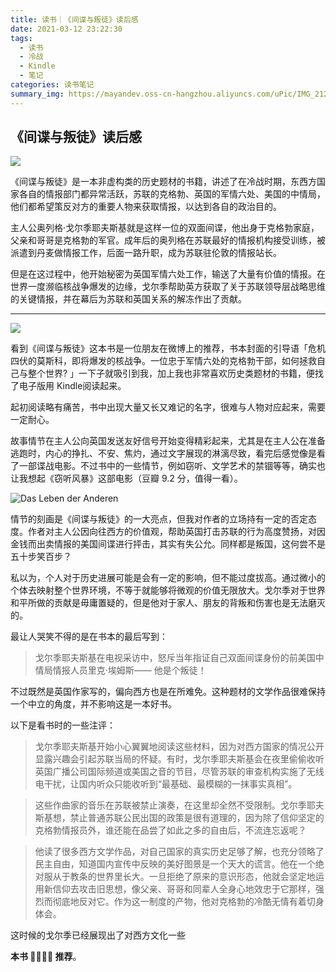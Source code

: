 ```yaml
---
title: 读书｜《间谍与叛徒》读后感
date: 2021-03-12 23:22:30
tags: 
  - 读书
  - 冷战
  - Kindle
  - 笔记
categories: 读书笔记
summary_img: https://mayandev.oss-cn-hangzhou.aliyuncs.com/uPic/IMG_2127.jpg
---
```


## 《间谍与叛徒》读后感

![](https://mayandev.oss-cn-hangzhou.aliyuncs.com/uPic/IMG_2127.jpg)


《间谍与叛徒》是一本非虚构类的历史题材的书籍，讲述了在冷战时期，东西方国家各自的情报部门都异常活跃，苏联的克格勃、英国的军情六处、美国的中情局，他们都希望策反对方的重要人物来获取情报，以达到各自的政治目的。


主人公奥列格·戈尔季耶夫斯基就是这样一位的双面间谍，他出身于克格勃家庭，父亲和哥哥是克格勃的军官。成年后的奥列格在苏联最好的情报机构接受训练，被派遣到丹麦做情报工作，后面一路升职，成为苏联驻伦敦的情报站长。

但是在这过程中，他开始秘密为英国军情六处工作，输送了大量有价值的情报。在世界一度濒临核战争爆发的边缘，戈尔季帮助英方获取了关于苏联领导层战略思维的关键情报，并在幕后为苏联和英国关系的解冻作出了贡献。


---


![](https://mayandev.oss-cn-hangzhou.aliyuncs.com/uPic/spy-and-traitor-1.png)

看到《间谍与叛徒》这本书是一位朋友在微博上的推荐，书本封面的引导语「危机四伏的莫斯科，即将爆发的核战争。一位忠于军情六处的克格勃干部，如何拯救自己与整个世界? 」一下子就吸引到我，加上我也非常喜欢历史类题材的书籍，便找了电子版用 Kindle阅读起来。

起初阅读略有痛苦，书中出现大量又长又难记的名字，很难与人物对应起来，需要一定耐心。

故事情节在主人公向英国发送友好信号开始变得精彩起来，尤其是在主人公在准备逃跑时，内心的挣扎、不安、焦灼，通过文字展现的淋漓尽致，看完后感觉像是看了一部谍战电影。不过书中的一些情节，例如窃听、文学艺术的禁锢等等，确实也让我想起《窃听风暴》这部电影（豆瓣 9.2 分，值得一看）。

![Das Leben der Anderen](https://mayandev.oss-cn-hangzhou.aliyuncs.com/uPic/p1808872109.webp)

情节的刻画是《间谍与叛徒》的一大亮点，但我对作者的立场持有一定的否定态度。作者对主人公因向往西方的价值观，帮助英国打击苏联的行为高度赞扬，对因金钱而出卖情报的美国间谍进行抨击，其实有失公允。同样都是叛国，这何尝不是五十步笑百步？

私以为，个人对于历史进展可能是会有一定的影响，但不能过度拔高。通过微小的个体去映射整个世界环境，不等于就能够将微观的价值无限放大。戈尔季对于世界和平所做的贡献是毋庸置疑的，但是他对于家人、朋友的背叛和伤害也是无法磨灭的。

最让人哭笑不得的是在书本的最后写到：

>  戈尔季耶夫斯基在电视采访中，怒斥当年指证自己双面间谍身份的前美国中情局情报人员里克·埃姆斯——
> 他是个叛徒！
> 

不过既然是英国作家写的，偏向西方也是在所难免。这种题材的文学作品很难保持一个中立的角度，并不影响这是一本好书。

以下是看书时的一些注评：

> 戈尔季耶夫斯基开始小心翼翼地阅读这些材料，因为对西方国家的情况公开显露兴趣会引起苏联当局的怀疑。有时，戈尔季耶夫斯基会在夜里偷偷收听英国广播公司国际频道或美国之音的节目，尽管苏联的审查机构实施了无线电干扰，让国内听众只能收听到“最基础、最模糊的一抹事实真相”。

> 这些作曲家的音乐在苏联被禁止演奏，在这里却全然不受限制。戈尔季耶夫斯基想，禁止普通苏联公民出国的政策是很有道理的，因为除了信仰坚定的克格勃情报员外，谁还能在品尝了如此之多的自由后，不流连忘返呢？

> 他读了很多西方文学作品，对自己国家的真实历史足够了解，也充分领略了民主自由，知道国内宣传中反映的美好图景是一个天大的谎言。他在一个绝对服从于教条的世界里长大。一旦拒绝了原来的意识形态，他就会坚定地运用新信仰去攻击旧思想，像父亲、哥哥和同辈人全身心地效忠于它那样，强烈而彻底地反对它。作为这一制度的产物，他对克格勃的冷酷无情有着切身体会。

这时候的戈尔季已经展现出了对西方文化一些

**本书 🌟🌟🌟🌟 推荐**。